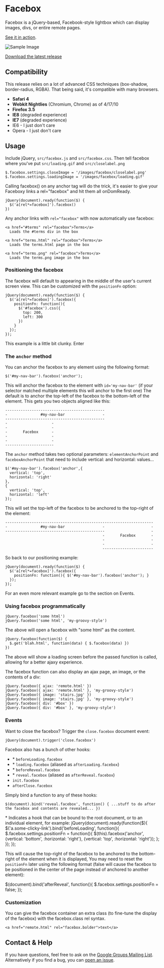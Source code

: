 # Facebox

Facebox is a jQuery-based, Facebook-style lightbox which can display images, divs, or entire remote pages.

[See it in action](http://defunkt.github.com/facebox/examples/).

![Sample Image](http://share.kyleneath.com/captures/Facebox_1.2-20100417-190352.jpg)

[Download the latest release](http://github.com/defunkt/facebox/zipball/master)

## Compatibility

This release relies on a lot of advanced CSS techniques (box-shadow, border-radius, RGBA). That being said, it's compatible with many browsers.

* **Safari 4**
* **Webkit Nightlies** (Chromium, Chrome) as of 4/17/10
* **Firefox 3.5**
* **IE8** (degraded experience)
* **IE7** (degraded experience)
* IE6 - I just don't care
* Opera - I just don't care

## Usage

Include jQuery, `src/facebox.js` and `src/facebox.css`. Then tell facebox where you've put `src/loading.gif` and `src/closelabel.png`

    $.facebox.settings.closeImage = '/images/facebox/closelabel.png'
    $.facebox.settings.loadingImage = '/images/facebox/loading.gif'

Calling facebox() on any anchor tag will do the trick, it's easier to give your Faceboxy links a rel="facebox"  and hit them all onDomReady.

    jQuery(document).ready(function($) {
      $('a[rel*=facebox]').facebox()
    })

Any anchor links with `rel="facebox"` with now automatically use facebox:

    <a href="#terms" rel="facebox">Terms</a>
      Loads the #terms div in the box

    <a href="terms.html" rel="facebox">Terms</a>
      Loads the terms.html page in the box

    <a href="terms.png" rel="facebox">Terms</a>
      Loads the terms.png image in the box

### Positioning the facebox

The facebox will default to appearing in the middle of the user's current screen view.  This can be customized with the `positionFn` option:

    jQuery(document).ready(function($) {
      $('a[rel*=facebox]').facebox({
        positionFn: function(){
          $('#facebox').css({
            top: 200,
            left: 300
          })
        }
      });
    });

This example is a little bit clunky.  Enter

### The `anchor` method

You can anchor the facebox to any element using the following format:

    $('#my-nav-bar').facebox('anchor');

This will anchor the facebox to the element with `id='my-nav-bar'`  (if your selector matched multiple elements this will anchor to the first one)
The default is to anchor the top-left of the facebox to the bottom-left of the element.  This gets you two objects aligned like this:

    ---------------------------------------------
    -               #my-nav-bar                 -
    ---------------------------------------------
    -                    -
    -                    -
    -       Facebox      -
    -                    -
    -                    -
    ----------------------

The `anchor` method takes two optional parameters: `elementAnchorPoint` and `faceboxAnchorPoint` that need to include vertical: and horizontal: values...

    $('#my-nav-bar').facebox('anchor',{
      vertical: 'top',
      horizontal: 'right'
    },
    {
      vertical: 'top',
      horizontal: 'left'
    });

This will set the top-left of the facebox to be anchored to the top-right of the element:

    -------------------------------------------------------------------
    -               #my-nav-bar                 -                     -
    ---------------------------------------------                     -
                                                -       Facebox       -
                                                -                     -
                                                -                     -
                                                -----------------------

So back to our positioning example:

    jQuery(document).ready(function($) {
      $('a[rel*=facebox]').facebox({
        positionFn: function(){ $('#my-nav-bar').facebox('anchor'); }
      });
    });

For an even more relevant example go to the section on Events.

### Using facebox programmatically

    jQuery.facebox('some html')
    jQuery.facebox('some html', 'my-groovy-style')

The above will open a facebox with "some html" as the content.

    jQuery.facebox(function($) {
      $.get('blah.html', function(data) { $.facebox(data) })
    })

The above will show a loading screen before the passed function is called,
allowing for a better ajaxy experience.

The facebox function can also display an ajax page, an image, or the contents of a div:

    jQuery.facebox({ ajax: 'remote.html' })
    jQuery.facebox({ ajax: 'remote.html' }, 'my-groovy-style')
    jQuery.facebox({ image: 'stairs.jpg' })
    jQuery.facebox({ image: 'stairs.jpg' }, 'my-groovy-style')
    jQuery.facebox({ div: '#box' })
    jQuery.facebox({ div: '#box' }, 'my-groovy-style')

### Events

Want to close the facebox?  Trigger the `close.facebox` document event:

    jQuery(document).trigger('close.facebox')

Facebox also has a bunch of other hooks:

* \* `beforeLoading.facebox`
* \* `loading.facebox` (aliased as `afterLoading.facebox`)
* \* `beforeReveal.facebox`
* \* `reveal.facebox` (aliased as `afterReveal.facebox`)
* `init.facebox`
* `afterClose.facebox`

Simply bind a function to any of these hooks:

    $(document).bind('reveal.facebox', function() { ...stuff to do after the facebox and contents are revealed... })

\* Indicates a hook that can be bound to the root document, or to an individual element, for example:
    jQuery(document).ready(function($){
      $('a.some-clicky-link').bind('beforeLoading', function(){
        $.facebox.settings.positionFn = function(){
          $(this).facebox('anchor', {vertical: 'bottom', :horizontal: 'right'}, {vertical: 'top', :horizontal: 'right'});
        };
      });
    });

This will cause the top-right of the facebox to be anchored to the bottom-right of the element when it is displayed,
You may need to reset the `positionFn` later using the following format  (false will cause the facebox to be positioned
in the center of the page instead of anchored to another element):

$(document).bind('afterReveal', function(){
  $.facebox.settings.positionFn = false;
});

### Customization

You can give the facebox container an extra class (to fine-tune the display of the facebox) with the facebox.class rel syntax.

    <a href="remote.html" rel="facebox.bolder">text</a>

## Contact & Help

If you have questions, feel free to ask on the [Google Groups Mailing List](http://groups.google.com/group/facebox/). Alternatively if you find a bug, you can [open an issue](http://github.com/defunkt/facebox/issues).

